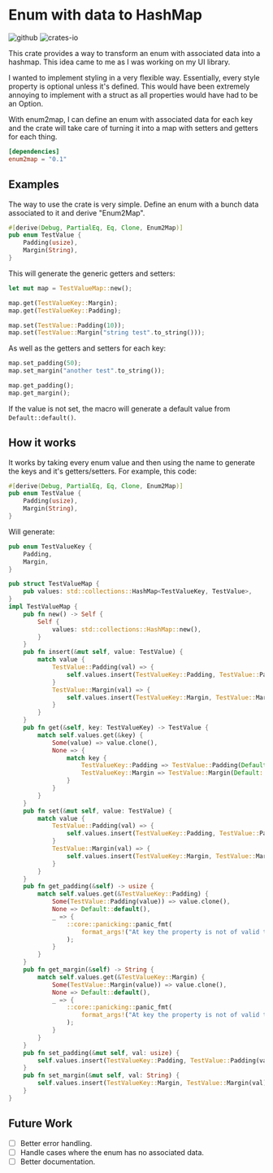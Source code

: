 # Enum with data to HashMap

![github](https://img.shields.io/badge/github-8da0cb?style=for-the-badge&labelColor=555555&logo=github)
![crates-io](https://img.shields.io/badge/crates.io-fc8d62?style=for-the-badge&labelColor=555555&logo=rust)

This crate provides a way to transform an enum with associated data into a hashmap. This idea came to me as I was working on my UI library. 

I wanted to implement styling in a very flexible way. Essentially, every style property is optional unless it's defined. This would have been extremely annoying to implement with a struct as all properties would have had to be an Option<T>. 

With enum2map, I can define an enum with associated data for each key and the crate will take care of turning it into a map with setters and getters for each thing.

```toml
[dependencies]
enum2map = "0.1"
```

## Examples
The way to use the crate is very simple. Define an enum with a bunch data associated to it and derive "Enum2Map".

```rust
#[derive(Debug, PartialEq, Eq, Clone, Enum2Map)]
pub enum TestValue {
    Padding(usize),
    Margin(String),
}
```

This will generate the generic getters and setters:

```rust
let mut map = TestValueMap::new();

map.get(TestValueKey::Margin);
map.get(TestValueKey::Padding);

map.set(TestValue::Padding(10));
map.set(TestValue::Margin("string test".to_string()));
```

As well as the getters and setters for each key:

```rust
map.set_padding(50);
map.set_margin("another test".to_string());

map.get_padding();
map.get_margin();
```

If the value is not set, the macro will generate a default value from ``Default::default()``.

## How it works
It works by taking every enum value and then using the name to generate the keys and it's getters/setters. For example, this code:

```rust
#[derive(Debug, PartialEq, Eq, Clone, Enum2Map)]
pub enum TestValue {
    Padding(usize),
    Margin(String),
}
```

Will generate:

```rust
pub enum TestValueKey {
    Padding,
    Margin,
}

pub struct TestValueMap {
    pub values: std::collections::HashMap<TestValueKey, TestValue>,
}
impl TestValueMap {
    pub fn new() -> Self {
        Self {
            values: std::collections::HashMap::new(),
        }
    }
    pub fn insert(&mut self, value: TestValue) {
        match value {
            TestValue::Padding(val) => {
                self.values.insert(TestValueKey::Padding, TestValue::Padding(val));
            }
            TestValue::Margin(val) => {
                self.values.insert(TestValueKey::Margin, TestValue::Margin(val));
            }
        }
    }
    pub fn get(&self, key: TestValueKey) -> TestValue {
        match self.values.get(&key) {
            Some(value) => value.clone(),
            None => {
                match key {
                    TestValueKey::Padding => TestValue::Padding(Default::default()),
                    TestValueKey::Margin => TestValue::Margin(Default::default()),
                }
            }
        }
    }
    pub fn set(&mut self, value: TestValue) {
        match value {
            TestValue::Padding(val) => {
                self.values.insert(TestValueKey::Padding, TestValue::Padding(val));
            }
            TestValue::Margin(val) => {
                self.values.insert(TestValueKey::Margin, TestValue::Margin(val));
            }
        }
    }
    pub fn get_padding(&self) -> usize {
        match self.values.get(&TestValueKey::Padding) {
            Some(TestValue::Padding(value)) => value.clone(),
            None => Default::default(),
            _ => {
                ::core::panicking::panic_fmt(
                    format_args!("At key the property is not of valid type"),
                );
            }
        }
    }
    pub fn get_margin(&self) -> String {
        match self.values.get(&TestValueKey::Margin) {
            Some(TestValue::Margin(value)) => value.clone(),
            None => Default::default(),
            _ => {
                ::core::panicking::panic_fmt(
                    format_args!("At key the property is not of valid type"),
                );
            }
        }
    }
    pub fn set_padding(&mut self, val: usize) {
        self.values.insert(TestValueKey::Padding, TestValue::Padding(val));
    }
    pub fn set_margin(&mut self, val: String) {
        self.values.insert(TestValueKey::Margin, TestValue::Margin(val));
    }
}
```

## Future Work

- [ ] Better error handling.
- [ ] Handle cases where the enum has no associated data.
- [ ] Better documentation.
